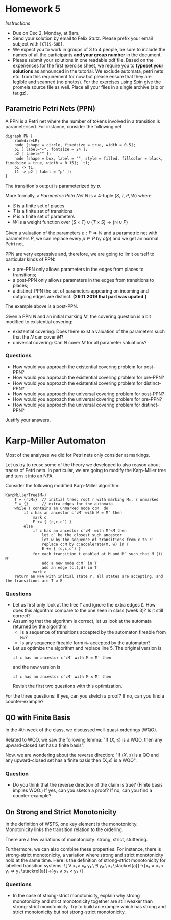 # Homework 5

_Instructions_
* Due on Dec 2, Monday, at 8am.
* Send your solution by email to Felix Stutz. Please prefix your email subject with `[CT19-SUB]`.
* We expect you to work in groups of 3 to 4 people, be sure to include the names of all the participants **and your group number** in the document.
* Please submit your solutions in one readable pdf file. Based on the experiences for the first exercise sheet, we require you to **typeset your solutions** as announced in the tutorial.
  We exclude automata, petri nets etc. from this requirement for now but please ensure that they are legible and scanned (no photos).
  For the exercises using Spin give the promela source file as well. Place all your files in a single archive (zip or tar.gz).


## Parametric Petri Nets (PPN)

A PPN is a Petri net where the number of tokens involved in a transition is parameterised.
For instance, consider the following net

```graphviz
digraph PN {
	rankdir=LR;
    node [shape = circle, fixedsize = true, width = 0.5];
    p1 [ label="∙", fontsize = 24 ];
    p2 [ label="" ];
    node [shape = box, label = "", style = filled, fillcolor = black, fixedsize = true, width = 0.15];  t1;
    p1 -> t1;
    t1 -> p2 [ label = "p" ];
}
```

The transition's output is parameterized by $p$.

More formally, a _Parametric Petri Net_ $N$ is a 4-tuple $(S, T, P, W)$ where
* $S$ is a finite set of places
* $T$ is a finite set of transitions
* $P$ is a finite set of parameters
* $W$ is a weight function over $(S × T) ∪ (T × S) → (ℕ ∪ P)$

Given a valuation of the parameters $ρ: P ⇒ ℕ$ and a parametric net with parameters $P$, we can replace every $p ∈ P$ by $ρ(p)$ and we get an normal Petri net.

PPN are very expressive and, therefore, we are going to limit ourself to particular kinds of PPN:
- a pre-PPN only allows parameters in the edges from places to transitions;
- a post-PPN only allows parameters in the edges from transitions to places;
- a distinct-PPN the set of parameters appearing on incoming and outgoing edges are distinct. **(29.11.2019 that part was upated.)**

The example above is a post-PPN.

Given a PPN $N$ and an initial marking $M$, the covering question is a bit modified to existential covering:
- existential covering: Does there exist a valuation of the parameters such that the $N$ can cover $M$?
- universal covering: Can $N$ cover $M$ for all parameter valuations?

### Questions
* How would you approach the existential covering problem for post-PPN?
* How would you approach the existential covering problem for pre-PPN?
* How would you approach the existential covering problem for distinct-PPN?
* How would you approach the universal covering problem for post-PPN?
* How would you approach the universal covering problem for pre-PPN?
* How would you approach the universal covering problem for distinct-PPN?

Justify your answers.



# Karp-Miller Automaton

Most of the analyses we did for Petri nets only consider at markings.

Let us try to reuse some of the theory we developed to also reason about traces of Petri nets.
In particular, we are going to modify the Karp-Miller tree and turn it into an NFA.

Consider the following modified Karp-Miller algorithm:

```
KarpMillerTree(M₀)
    T = {r:M₀}  // initial tree: root r with marking M₀, r unmarked
    E = {}      // extra edges for the automata 
    while T contains an unmarked node c:M  do
        if c has an ancestor c′:M′ with M = M′ then
            mark c
            E += { (c,ε,c′) }
        else
            if c has an ancestor c′:M′ with M′<M then
                let c′ be the closest such ancestor
                let w by the sequence of transitions from c to c′
                replace c:M by c:accelerate(M, w) in T
                E += { (c,ε,c′) }
            for each transition t enabled at M and M′ such that M [t〉 M′
                add a new node d:M′ in T
                add an edge (c,t,d) in T
            mark c
    return an NFA with initial state r, all states are accepting, and the transitions are T ∪ E
```

### Questions

* Let us first only look at the tree `T` and ignore the extra edges `E`.
  How does this algorithm compare to the one seen in class (week 3)?
  Is it still correct?
* Assuming that the algorithm is correct, let us look at the automata returned by the algorithm.
  - Is a sequence of transitions accepted by the automaton fireable from `M₀`?
  - Is any sequence fireable form `M₀` accepted by the automaton?
* Let us optimize the algorithm and replace line 5.
  The original version is 
  ```
  if c has an ancestor c′:M′ with M = M′ then
  ```
  and the new version is 
  ```
  if c has an ancestor c′:M′ with M ≤ M′ then
  ```
  Revisit the first two questions with this optimization.

For the three questions:
  If yes, can you sketch a proof?
  If no, can you find a counter-example?



## QO with Finite Basis

In the 4th week of the class, we discussed well-quasi-orderings (WQO).

Related to WQO, we saw the following lemma: "If $(X,≤)$ is a WQO, then any upward-closed set has a finite basis".

Now, we are wondering about the reverse direction: "If $(X,≤)$ is a QO and any upward-closed set has a finite basis then (X,≤) is a WQO".

### Question

* Do you think that the reverse direction of the claim is true? (Finite basis implies WQO.)
  If yes, can you sketch a proof?
  If no, can you find a counter-example?


## On Strong and Strict Monotonicity

In the definition of WSTS, one key element is the monotonicity.
Monotonicity links the transition relation to the ordering.

There are a few variations of monotonicity: strong, strict, stuttering.

Furthermore, we can also combine these properties.
For instance, there is strong-strict monotonicity, a variation where strong and strict monotonicity hold at the same time.
Here is the definition of strong-strict monotonicity for labelled transition systems:
\\[
 ∀ x₁ a x₂ y₁.\ ∃ y₂.\ x₁ \stackrel{a}{→}x₂ ∧ x₁ < y₁ ⇒  y₁ \stackrel{a}{→}y₂ ∧ x₂ < y₂
\\]

### Questions
* In the case of strong-strict monotonicity, explain why strong monotonicity and strict monotonicity together are still weaker than strong-strict monotonicity.
  Try to build an example which has strong and strict monotonicity but not strong-strict monotonicity.
